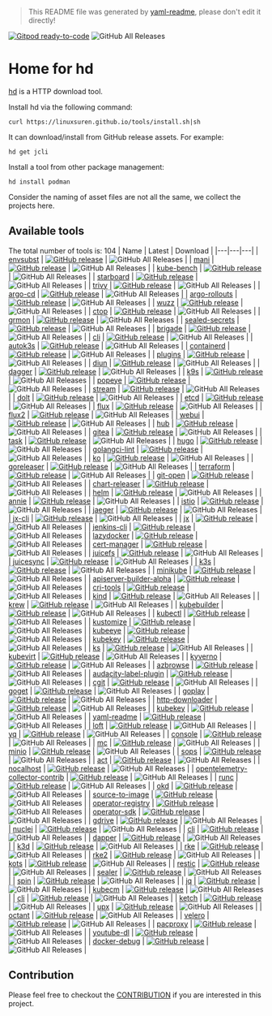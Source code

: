 > This README file was generated by [yaml-readme](https://github.com/LinuxSuRen/yaml-readme), please don't edit it directly!

[![Gitpod ready-to-code](https://img.shields.io/badge/Gitpod-ready--to--code-blue?logo=gitpod)](https://gitpod.io/#https://github.com/LinuxSuRen/hd-home)
![GitHub All Releases](https://img.shields.io/github/downloads/linuxsuren/http-downloader/total)

# Home for hd

[hd](https://github.com/LinuxSuRen/http-downloader) is a HTTP download tool.

Install hd via the following command:
```shell
curl https://linuxsuren.github.io/tools/install.sh|sh
```

It can download/install from GitHub release assets. For example:

```shell
hd get jcli
```

Install a tool from other package management:
```shell
hd install podman
```

Consider the naming of asset files are not all the same, we collect the projects here.

## Available tools

The total number of tools is: 104
| Name | Latest | Download |
|---|---|---|
| [envsubst](https://github.com/a8m/envsubst) | [![GitHub release](https://img.shields.io/github/release/a8m/envsubst.svg?label=release)](https://github.com/a8m/envsubst/releases/latest) | ![GitHub All Releases](https://img.shields.io/github/downloads/a8m/envsubst/total) |
| [mani](https://github.com/alajmo/mani) | [![GitHub release](https://img.shields.io/github/release/alajmo/mani.svg?label=release)](https://github.com/alajmo/mani/releases/latest) | ![GitHub All Releases](https://img.shields.io/github/downloads/alajmo/mani/total) |
| [kube-bench](https://github.com/aquasecurity/kube-bench) | [![GitHub release](https://img.shields.io/github/release/aquasecurity/kube-bench.svg?label=release)](https://github.com/aquasecurity/kube-bench/releases/latest) | ![GitHub All Releases](https://img.shields.io/github/downloads/aquasecurity/kube-bench/total) |
| [starboard](https://github.com/aquasecurity/starboard) | [![GitHub release](https://img.shields.io/github/release/aquasecurity/starboard.svg?label=release)](https://github.com/aquasecurity/starboard/releases/latest) | ![GitHub All Releases](https://img.shields.io/github/downloads/aquasecurity/starboard/total) |
| [trivy](https://github.com/aquasecurity/trivy) | [![GitHub release](https://img.shields.io/github/release/aquasecurity/trivy.svg?label=release)](https://github.com/aquasecurity/trivy/releases/latest) | ![GitHub All Releases](https://img.shields.io/github/downloads/aquasecurity/trivy/total) |
| [argo-cd](https://github.com/argoproj/argo-cd) | [![GitHub release](https://img.shields.io/github/release/argoproj/argo-cd.svg?label=release)](https://github.com/argoproj/argo-cd/releases/latest) | ![GitHub All Releases](https://img.shields.io/github/downloads/argoproj/argo-cd/total) |
| [argo-rollouts](https://github.com/argoproj/argo-rollouts) | [![GitHub release](https://img.shields.io/github/release/argoproj/argo-rollouts.svg?label=release)](https://github.com/argoproj/argo-rollouts/releases/latest) | ![GitHub All Releases](https://img.shields.io/github/downloads/argoproj/argo-rollouts/total) |
| [wuzz](https://github.com/asciimoo/wuzz) | [![GitHub release](https://img.shields.io/github/release/asciimoo/wuzz.svg?label=release)](https://github.com/asciimoo/wuzz/releases/latest) | ![GitHub All Releases](https://img.shields.io/github/downloads/asciimoo/wuzz/total) |
| [ctop](https://github.com/bcicen/ctop) | [![GitHub release](https://img.shields.io/github/release/bcicen/ctop.svg?label=release)](https://github.com/bcicen/ctop/releases/latest) | ![GitHub All Releases](https://img.shields.io/github/downloads/bcicen/ctop/total) |
| [grmon](https://github.com/bcicen/grmon) | [![GitHub release](https://img.shields.io/github/release/bcicen/grmon.svg?label=release)](https://github.com/bcicen/grmon/releases/latest) | ![GitHub All Releases](https://img.shields.io/github/downloads/bcicen/grmon/total) |
| [sealed-secrets](https://github.com/bitnami-labs/sealed-secrets) | [![GitHub release](https://img.shields.io/github/release/bitnami-labs/sealed-secrets.svg?label=release)](https://github.com/bitnami-labs/sealed-secrets/releases/latest) | ![GitHub All Releases](https://img.shields.io/github/downloads/bitnami-labs/sealed-secrets/total) |
| [brigade](https://github.com/brigadecore/brigade) | [![GitHub release](https://img.shields.io/github/release/brigadecore/brigade.svg?label=release)](https://github.com/brigadecore/brigade/releases/latest) | ![GitHub All Releases](https://img.shields.io/github/downloads/brigadecore/brigade/total) |
| [cli](https://github.com/cli/cli) | [![GitHub release](https://img.shields.io/github/release/cli/cli.svg?label=release)](https://github.com/cli/cli/releases/latest) | ![GitHub All Releases](https://img.shields.io/github/downloads/cli/cli/total) |
| [autok3s](https://github.com/cnrancher/autok3s) | [![GitHub release](https://img.shields.io/github/release/cnrancher/autok3s.svg?label=release)](https://github.com/cnrancher/autok3s/releases/latest) | ![GitHub All Releases](https://img.shields.io/github/downloads/cnrancher/autok3s/total) |
| [containerd](https://github.com/containerd/containerd) | [![GitHub release](https://img.shields.io/github/release/containerd/containerd.svg?label=release)](https://github.com/containerd/containerd/releases/latest) | ![GitHub All Releases](https://img.shields.io/github/downloads/containerd/containerd/total) |
| [plugins](https://github.com/containernetworking/plugins) | [![GitHub release](https://img.shields.io/github/release/containernetworking/plugins.svg?label=release)](https://github.com/containernetworking/plugins/releases/latest) | ![GitHub All Releases](https://img.shields.io/github/downloads/containernetworking/plugins/total) |
| [diun](https://github.com/crazy-max/diun) | [![GitHub release](https://img.shields.io/github/release/crazy-max/diun.svg?label=release)](https://github.com/crazy-max/diun/releases/latest) | ![GitHub All Releases](https://img.shields.io/github/downloads/crazy-max/diun/total) |
| [dagger](https://github.com/dagger/dagger) | [![GitHub release](https://img.shields.io/github/release/dagger/dagger.svg?label=release)](https://github.com/dagger/dagger/releases/latest) | ![GitHub All Releases](https://img.shields.io/github/downloads/dagger/dagger/total) |
| [k9s](https://github.com/derailed/k9s) | [![GitHub release](https://img.shields.io/github/release/derailed/k9s.svg?label=release)](https://github.com/derailed/k9s/releases/latest) | ![GitHub All Releases](https://img.shields.io/github/downloads/derailed/k9s/total) |
| [popeye](https://github.com/derailed/popeye) | [![GitHub release](https://img.shields.io/github/release/derailed/popeye.svg?label=release)](https://github.com/derailed/popeye/releases/latest) | ![GitHub All Releases](https://img.shields.io/github/downloads/derailed/popeye/total) |
| [stream](https://github.com/devstream-io/stream) | [![GitHub release](https://img.shields.io/github/release/devstream-io/stream.svg?label=release)](https://github.com/devstream-io/stream/releases/latest) | ![GitHub All Releases](https://img.shields.io/github/downloads/devstream-io/stream/total) |
| [dolt](https://github.com/dolthub/dolt) | [![GitHub release](https://img.shields.io/github/release/dolthub/dolt.svg?label=release)](https://github.com/dolthub/dolt/releases/latest) | ![GitHub All Releases](https://img.shields.io/github/downloads/dolthub/dolt/total) |
| [etcd](https://github.com/etcd-io/etcd) | [![GitHub release](https://img.shields.io/github/release/etcd-io/etcd.svg?label=release)](https://github.com/etcd-io/etcd/releases/latest) | ![GitHub All Releases](https://img.shields.io/github/downloads/etcd-io/etcd/total) |
| [flux](https://github.com/fluxcd/flux) | [![GitHub release](https://img.shields.io/github/release/fluxcd/flux.svg?label=release)](https://github.com/fluxcd/flux/releases/latest) | ![GitHub All Releases](https://img.shields.io/github/downloads/fluxcd/flux/total) |
| [flux2](https://github.com/fluxcd/flux2) | [![GitHub release](https://img.shields.io/github/release/fluxcd/flux2.svg?label=release)](https://github.com/fluxcd/flux2/releases/latest) | ![GitHub All Releases](https://img.shields.io/github/downloads/fluxcd/flux2/total) |
| [webui](https://github.com/fluxcd/webui) | [![GitHub release](https://img.shields.io/github/release/fluxcd/webui.svg?label=release)](https://github.com/fluxcd/webui/releases/latest) | ![GitHub All Releases](https://img.shields.io/github/downloads/fluxcd/webui/total) |
| [hub](https://github.com/github/hub) | [![GitHub release](https://img.shields.io/github/release/github/hub.svg?label=release)](https://github.com/github/hub/releases/latest) | ![GitHub All Releases](https://img.shields.io/github/downloads/github/hub/total) |
| [gitea](https://github.com/go-gitea/gitea) | [![GitHub release](https://img.shields.io/github/release/go-gitea/gitea.svg?label=release)](https://github.com/go-gitea/gitea/releases/latest) | ![GitHub All Releases](https://img.shields.io/github/downloads/go-gitea/gitea/total) |
| [task](https://github.com/go-task/task) | [![GitHub release](https://img.shields.io/github/release/go-task/task.svg?label=release)](https://github.com/go-task/task/releases/latest) | ![GitHub All Releases](https://img.shields.io/github/downloads/go-task/task/total) |
| [hugo](https://github.com/gohugoio/hugo) | [![GitHub release](https://img.shields.io/github/release/gohugoio/hugo.svg?label=release)](https://github.com/gohugoio/hugo/releases/latest) | ![GitHub All Releases](https://img.shields.io/github/downloads/gohugoio/hugo/total) |
| [golangci-lint](https://github.com/golangci/golangci-lint) | [![GitHub release](https://img.shields.io/github/release/golangci/golangci-lint.svg?label=release)](https://github.com/golangci/golangci-lint/releases/latest) | ![GitHub All Releases](https://img.shields.io/github/downloads/golangci/golangci-lint/total) |
| [ko](https://github.com/google/ko) | [![GitHub release](https://img.shields.io/github/release/google/ko.svg?label=release)](https://github.com/google/ko/releases/latest) | ![GitHub All Releases](https://img.shields.io/github/downloads/google/ko/total) |
| [goreleaser](https://github.com/goreleaser/goreleaser) | [![GitHub release](https://img.shields.io/github/release/goreleaser/goreleaser.svg?label=release)](https://github.com/goreleaser/goreleaser/releases/latest) | ![GitHub All Releases](https://img.shields.io/github/downloads/goreleaser/goreleaser/total) |
| [terraform](https://github.com/hashicorp/terraform) | [![GitHub release](https://img.shields.io/github/release/hashicorp/terraform.svg?label=release)](https://github.com/hashicorp/terraform/releases/latest) | ![GitHub All Releases](https://img.shields.io/github/downloads/hashicorp/terraform/total) |
| [git-open](https://github.com/hellojukay/git-open) | [![GitHub release](https://img.shields.io/github/release/hellojukay/git-open.svg?label=release)](https://github.com/hellojukay/git-open/releases/latest) | ![GitHub All Releases](https://img.shields.io/github/downloads/hellojukay/git-open/total) |
| [chart-releaser](https://github.com/helm/chart-releaser) | [![GitHub release](https://img.shields.io/github/release/helm/chart-releaser.svg?label=release)](https://github.com/helm/chart-releaser/releases/latest) | ![GitHub All Releases](https://img.shields.io/github/downloads/helm/chart-releaser/total) |
| [helm](https://github.com/helm/helm) | [![GitHub release](https://img.shields.io/github/release/helm/helm.svg?label=release)](https://github.com/helm/helm/releases/latest) | ![GitHub All Releases](https://img.shields.io/github/downloads/helm/helm/total) |
| [annie](https://github.com/iawia002/annie) | [![GitHub release](https://img.shields.io/github/release/iawia002/annie.svg?label=release)](https://github.com/iawia002/annie/releases/latest) | ![GitHub All Releases](https://img.shields.io/github/downloads/iawia002/annie/total) |
| [istio](https://github.com/istio/istio) | [![GitHub release](https://img.shields.io/github/release/istio/istio.svg?label=release)](https://github.com/istio/istio/releases/latest) | ![GitHub All Releases](https://img.shields.io/github/downloads/istio/istio/total) |
| [jaeger](https://github.com/jaegertracing/jaeger) | [![GitHub release](https://img.shields.io/github/release/jaegertracing/jaeger.svg?label=release)](https://github.com/jaegertracing/jaeger/releases/latest) | ![GitHub All Releases](https://img.shields.io/github/downloads/jaegertracing/jaeger/total) |
| [jx-cli](https://github.com/jenkins-x/jx-cli) | [![GitHub release](https://img.shields.io/github/release/jenkins-x/jx-cli.svg?label=release)](https://github.com/jenkins-x/jx-cli/releases/latest) | ![GitHub All Releases](https://img.shields.io/github/downloads/jenkins-x/jx-cli/total) |
| [jx](https://github.com/jenkins-x/jx) | [![GitHub release](https://img.shields.io/github/release/jenkins-x/jx.svg?label=release)](https://github.com/jenkins-x/jx/releases/latest) | ![GitHub All Releases](https://img.shields.io/github/downloads/jenkins-x/jx/total) |
| [jenkins-cli](https://github.com/jenkins-zh/jenkins-cli) | [![GitHub release](https://img.shields.io/github/release/jenkins-zh/jenkins-cli.svg?label=release)](https://github.com/jenkins-zh/jenkins-cli/releases/latest) | ![GitHub All Releases](https://img.shields.io/github/downloads/jenkins-zh/jenkins-cli/total) |
| [lazydocker](https://github.com/jesseduffield/lazydocker) | [![GitHub release](https://img.shields.io/github/release/jesseduffield/lazydocker.svg?label=release)](https://github.com/jesseduffield/lazydocker/releases/latest) | ![GitHub All Releases](https://img.shields.io/github/downloads/jesseduffield/lazydocker/total) |
| [cert-manager](https://github.com/jetstack/cert-manager) | [![GitHub release](https://img.shields.io/github/release/jetstack/cert-manager.svg?label=release)](https://github.com/jetstack/cert-manager/releases/latest) | ![GitHub All Releases](https://img.shields.io/github/downloads/jetstack/cert-manager/total) |
| [juicefs](https://github.com/juicedata/juicefs) | [![GitHub release](https://img.shields.io/github/release/juicedata/juicefs.svg?label=release)](https://github.com/juicedata/juicefs/releases/latest) | ![GitHub All Releases](https://img.shields.io/github/downloads/juicedata/juicefs/total) |
| [juicesync](https://github.com/juicedata/juicesync) | [![GitHub release](https://img.shields.io/github/release/juicedata/juicesync.svg?label=release)](https://github.com/juicedata/juicesync/releases/latest) | ![GitHub All Releases](https://img.shields.io/github/downloads/juicedata/juicesync/total) |
| [k3s](https://github.com/k3s-io/k3s) | [![GitHub release](https://img.shields.io/github/release/k3s-io/k3s.svg?label=release)](https://github.com/k3s-io/k3s/releases/latest) | ![GitHub All Releases](https://img.shields.io/github/downloads/k3s-io/k3s/total) |
| [minikube](https://github.com/kubernetes/minikube) | [![GitHub release](https://img.shields.io/github/release/kubernetes/minikube.svg?label=release)](https://github.com/kubernetes/minikube/releases/latest) | ![GitHub All Releases](https://img.shields.io/github/downloads/kubernetes/minikube/total) |
| [apiserver-builder-alpha](https://github.com/kubernetes-sigs/apiserver-builder-alpha) | [![GitHub release](https://img.shields.io/github/release/kubernetes-sigs/apiserver-builder-alpha.svg?label=release)](https://github.com/kubernetes-sigs/apiserver-builder-alpha/releases/latest) | ![GitHub All Releases](https://img.shields.io/github/downloads/kubernetes-sigs/apiserver-builder-alpha/total) |
| [cri-tools](https://github.com/kubernetes-sigs/cri-tools) | [![GitHub release](https://img.shields.io/github/release/kubernetes-sigs/cri-tools.svg?label=release)](https://github.com/kubernetes-sigs/cri-tools/releases/latest) | ![GitHub All Releases](https://img.shields.io/github/downloads/kubernetes-sigs/cri-tools/total) |
| [kind](https://github.com/kubernetes-sigs/kind) | [![GitHub release](https://img.shields.io/github/release/kubernetes-sigs/kind.svg?label=release)](https://github.com/kubernetes-sigs/kind/releases/latest) | ![GitHub All Releases](https://img.shields.io/github/downloads/kubernetes-sigs/kind/total) |
| [krew](https://github.com/kubernetes-sigs/krew) | [![GitHub release](https://img.shields.io/github/release/kubernetes-sigs/krew.svg?label=release)](https://github.com/kubernetes-sigs/krew/releases/latest) | ![GitHub All Releases](https://img.shields.io/github/downloads/kubernetes-sigs/krew/total) |
| [kubebuilder](https://github.com/kubernetes-sigs/kubebuilder) | [![GitHub release](https://img.shields.io/github/release/kubernetes-sigs/kubebuilder.svg?label=release)](https://github.com/kubernetes-sigs/kubebuilder/releases/latest) | ![GitHub All Releases](https://img.shields.io/github/downloads/kubernetes-sigs/kubebuilder/total) |
| [kubectl](https://github.com/kubernetes-sigs/kubectl) | [![GitHub release](https://img.shields.io/github/release/kubernetes-sigs/kubectl.svg?label=release)](https://github.com/kubernetes-sigs/kubectl/releases/latest) | ![GitHub All Releases](https://img.shields.io/github/downloads/kubernetes-sigs/kubectl/total) |
| [kustomize](https://github.com/kubernetes-sigs/kustomize) | [![GitHub release](https://img.shields.io/github/release/kubernetes-sigs/kustomize.svg?label=release)](https://github.com/kubernetes-sigs/kustomize/releases/latest) | ![GitHub All Releases](https://img.shields.io/github/downloads/kubernetes-sigs/kustomize/total) |
| [kubeeye](https://github.com/kubesphere/kubeeye) | [![GitHub release](https://img.shields.io/github/release/kubesphere/kubeeye.svg?label=release)](https://github.com/kubesphere/kubeeye/releases/latest) | ![GitHub All Releases](https://img.shields.io/github/downloads/kubesphere/kubeeye/total) |
| [kubekey](https://github.com/kubesphere/kubekey) | [![GitHub release](https://img.shields.io/github/release/kubesphere/kubekey.svg?label=release)](https://github.com/kubesphere/kubekey/releases/latest) | ![GitHub All Releases](https://img.shields.io/github/downloads/kubesphere/kubekey/total) |
| [ks](https://github.com/kubesphere-sigs/ks) | [![GitHub release](https://img.shields.io/github/release/kubesphere-sigs/ks.svg?label=release)](https://github.com/kubesphere-sigs/ks/releases/latest) | ![GitHub All Releases](https://img.shields.io/github/downloads/kubesphere-sigs/ks/total) |
| [kubevirt](https://github.com/kubevirt/kubevirt) | [![GitHub release](https://img.shields.io/github/release/kubevirt/kubevirt.svg?label=release)](https://github.com/kubevirt/kubevirt/releases/latest) | ![GitHub All Releases](https://img.shields.io/github/downloads/kubevirt/kubevirt/total) |
| [kyverno](https://github.com/kyverno/kyverno) | [![GitHub release](https://img.shields.io/github/release/kyverno/kyverno.svg?label=release)](https://github.com/kyverno/kyverno/releases/latest) | ![GitHub All Releases](https://img.shields.io/github/downloads/kyverno/kyverno/total) |
| [azbrowse](https://github.com/lawrencegripper/azbrowse) | [![GitHub release](https://img.shields.io/github/release/lawrencegripper/azbrowse.svg?label=release)](https://github.com/lawrencegripper/azbrowse/releases/latest) | ![GitHub All Releases](https://img.shields.io/github/downloads/lawrencegripper/azbrowse/total) |
| [audacity-label-plugin](https://github.com/linuxsuren/audacity-label-plugin) | [![GitHub release](https://img.shields.io/github/release/linuxsuren/audacity-label-plugin.svg?label=release)](https://github.com/linuxsuren/audacity-label-plugin/releases/latest) | ![GitHub All Releases](https://img.shields.io/github/downloads/linuxsuren/audacity-label-plugin/total) |
| [cgit](https://github.com/linuxsuren/cgit) | [![GitHub release](https://img.shields.io/github/release/linuxsuren/cgit.svg?label=release)](https://github.com/linuxsuren/cgit/releases/latest) | ![GitHub All Releases](https://img.shields.io/github/downloads/linuxsuren/cgit/total) |
| [goget](https://github.com/linuxsuren/goget) | [![GitHub release](https://img.shields.io/github/release/linuxsuren/goget.svg?label=release)](https://github.com/linuxsuren/goget/releases/latest) | ![GitHub All Releases](https://img.shields.io/github/downloads/linuxsuren/goget/total) |
| [goplay](https://github.com/linuxsuren/goplay) | [![GitHub release](https://img.shields.io/github/release/linuxsuren/goplay.svg?label=release)](https://github.com/linuxsuren/goplay/releases/latest) | ![GitHub All Releases](https://img.shields.io/github/downloads/linuxsuren/goplay/total) |
| [http-downloader](https://github.com/linuxsuren/http-downloader) | [![GitHub release](https://img.shields.io/github/release/linuxsuren/http-downloader.svg?label=release)](https://github.com/linuxsuren/http-downloader/releases/latest) | ![GitHub All Releases](https://img.shields.io/github/downloads/linuxsuren/http-downloader/total) |
| [kubekey](https://github.com/linuxsuren/kubekey) | [![GitHub release](https://img.shields.io/github/release/linuxsuren/kubekey.svg?label=release)](https://github.com/linuxsuren/kubekey/releases/latest) | ![GitHub All Releases](https://img.shields.io/github/downloads/linuxsuren/kubekey/total) |
| [yaml-readme](https://github.com/linuxsuren/yaml-readme) | [![GitHub release](https://img.shields.io/github/release/linuxsuren/yaml-readme.svg?label=release)](https://github.com/linuxsuren/yaml-readme/releases/latest) | ![GitHub All Releases](https://img.shields.io/github/downloads/linuxsuren/yaml-readme/total) |
| [loft](https://github.com/loft-sh/loft) | [![GitHub release](https://img.shields.io/github/release/loft-sh/loft.svg?label=release)](https://github.com/loft-sh/loft/releases/latest) | ![GitHub All Releases](https://img.shields.io/github/downloads/loft-sh/loft/total) |
| [yq](https://github.com/mikefarah/yq) | [![GitHub release](https://img.shields.io/github/release/mikefarah/yq.svg?label=release)](https://github.com/mikefarah/yq/releases/latest) | ![GitHub All Releases](https://img.shields.io/github/downloads/mikefarah/yq/total) |
| [console](https://github.com/minio/console) | [![GitHub release](https://img.shields.io/github/release/minio/console.svg?label=release)](https://github.com/minio/console/releases/latest) | ![GitHub All Releases](https://img.shields.io/github/downloads/minio/console/total) |
| [mc](https://github.com/minio/mc) | [![GitHub release](https://img.shields.io/github/release/minio/mc.svg?label=release)](https://github.com/minio/mc/releases/latest) | ![GitHub All Releases](https://img.shields.io/github/downloads/minio/mc/total) |
| [minio](https://github.com/minio/minio) | [![GitHub release](https://img.shields.io/github/release/minio/minio.svg?label=release)](https://github.com/minio/minio/releases/latest) | ![GitHub All Releases](https://img.shields.io/github/downloads/minio/minio/total) |
| [sops](https://github.com/mozilla/sops) | [![GitHub release](https://img.shields.io/github/release/mozilla/sops.svg?label=release)](https://github.com/mozilla/sops/releases/latest) | ![GitHub All Releases](https://img.shields.io/github/downloads/mozilla/sops/total) |
| [act](https://github.com/nektos/act) | [![GitHub release](https://img.shields.io/github/release/nektos/act.svg?label=release)](https://github.com/nektos/act/releases/latest) | ![GitHub All Releases](https://img.shields.io/github/downloads/nektos/act/total) |
| [nocalhost](https://github.com/nocalhost/nocalhost) | [![GitHub release](https://img.shields.io/github/release/nocalhost/nocalhost.svg?label=release)](https://github.com/nocalhost/nocalhost/releases/latest) | ![GitHub All Releases](https://img.shields.io/github/downloads/nocalhost/nocalhost/total) |
| [opentelemetry-collector-contrib](https://github.com/open-telemetry/opentelemetry-collector-contrib) | [![GitHub release](https://img.shields.io/github/release/open-telemetry/opentelemetry-collector-contrib.svg?label=release)](https://github.com/open-telemetry/opentelemetry-collector-contrib/releases/latest) | ![GitHub All Releases](https://img.shields.io/github/downloads/open-telemetry/opentelemetry-collector-contrib/total) |
| [runc](https://github.com/opencontainers/runc) | [![GitHub release](https://img.shields.io/github/release/opencontainers/runc.svg?label=release)](https://github.com/opencontainers/runc/releases/latest) | ![GitHub All Releases](https://img.shields.io/github/downloads/opencontainers/runc/total) |
| [okd](https://github.com/openshift/okd) | [![GitHub release](https://img.shields.io/github/release/openshift/okd.svg?label=release)](https://github.com/openshift/okd/releases/latest) | ![GitHub All Releases](https://img.shields.io/github/downloads/openshift/okd/total) |
| [source-to-image](https://github.com/openshift/source-to-image) | [![GitHub release](https://img.shields.io/github/release/openshift/source-to-image.svg?label=release)](https://github.com/openshift/source-to-image/releases/latest) | ![GitHub All Releases](https://img.shields.io/github/downloads/openshift/source-to-image/total) |
| [operator-registry](https://github.com/operator-framework/operator-registry) | [![GitHub release](https://img.shields.io/github/release/operator-framework/operator-registry.svg?label=release)](https://github.com/operator-framework/operator-registry/releases/latest) | ![GitHub All Releases](https://img.shields.io/github/downloads/operator-framework/operator-registry/total) |
| [operator-sdk](https://github.com/operator-framework/operator-sdk) | [![GitHub release](https://img.shields.io/github/release/operator-framework/operator-sdk.svg?label=release)](https://github.com/operator-framework/operator-sdk/releases/latest) | ![GitHub All Releases](https://img.shields.io/github/downloads/operator-framework/operator-sdk/total) |
| [gdrive](https://github.com/prasmussen/gdrive) | [![GitHub release](https://img.shields.io/github/release/prasmussen/gdrive.svg?label=release)](https://github.com/prasmussen/gdrive/releases/latest) | ![GitHub All Releases](https://img.shields.io/github/downloads/prasmussen/gdrive/total) |
| [nuclei](https://github.com/projectdiscovery/nuclei) | [![GitHub release](https://img.shields.io/github/release/projectdiscovery/nuclei.svg?label=release)](https://github.com/projectdiscovery/nuclei/releases/latest) | ![GitHub All Releases](https://img.shields.io/github/downloads/projectdiscovery/nuclei/total) |
| [cli](https://github.com/rancher/cli) | [![GitHub release](https://img.shields.io/github/release/rancher/cli.svg?label=release)](https://github.com/rancher/cli/releases/latest) | ![GitHub All Releases](https://img.shields.io/github/downloads/rancher/cli/total) |
| [dapper](https://github.com/rancher/dapper) | [![GitHub release](https://img.shields.io/github/release/rancher/dapper.svg?label=release)](https://github.com/rancher/dapper/releases/latest) | ![GitHub All Releases](https://img.shields.io/github/downloads/rancher/dapper/total) |
| [k3d](https://github.com/rancher/k3d) | [![GitHub release](https://img.shields.io/github/release/rancher/k3d.svg?label=release)](https://github.com/rancher/k3d/releases/latest) | ![GitHub All Releases](https://img.shields.io/github/downloads/rancher/k3d/total) |
| [rke](https://github.com/rancher/rke) | [![GitHub release](https://img.shields.io/github/release/rancher/rke.svg?label=release)](https://github.com/rancher/rke/releases/latest) | ![GitHub All Releases](https://img.shields.io/github/downloads/rancher/rke/total) |
| [rke2](https://github.com/rancher/rke2) | [![GitHub release](https://img.shields.io/github/release/rancher/rke2.svg?label=release)](https://github.com/rancher/rke2/releases/latest) | ![GitHub All Releases](https://img.shields.io/github/downloads/rancher/rke2/total) |
| [kots](https://github.com/replicatedhq/kots) | [![GitHub release](https://img.shields.io/github/release/replicatedhq/kots.svg?label=release)](https://github.com/replicatedhq/kots/releases/latest) | ![GitHub All Releases](https://img.shields.io/github/downloads/replicatedhq/kots/total) |
| [restic](https://github.com/restic/restic) | [![GitHub release](https://img.shields.io/github/release/restic/restic.svg?label=release)](https://github.com/restic/restic/releases/latest) | ![GitHub All Releases](https://img.shields.io/github/downloads/restic/restic/total) |
| [sealer](https://github.com/sealerio/sealer) | [![GitHub release](https://img.shields.io/github/release/sealerio/sealer.svg?label=release)](https://github.com/sealerio/sealer/releases/latest) | ![GitHub All Releases](https://img.shields.io/github/downloads/sealerio/sealer/total) |
| [spin](https://github.com/spinnaker/spin) | [![GitHub release](https://img.shields.io/github/release/spinnaker/spin.svg?label=release)](https://github.com/spinnaker/spin/releases/latest) | ![GitHub All Releases](https://img.shields.io/github/downloads/spinnaker/spin/total) |
| [jq](https://github.com/stedolan/jq) | [![GitHub release](https://img.shields.io/github/release/stedolan/jq.svg?label=release)](https://github.com/stedolan/jq/releases/latest) | ![GitHub All Releases](https://img.shields.io/github/downloads/stedolan/jq/total) |
| [kubecm](https://github.com/sunny0826/kubecm) | [![GitHub release](https://img.shields.io/github/release/sunny0826/kubecm.svg?label=release)](https://github.com/sunny0826/kubecm/releases/latest) | ![GitHub All Releases](https://img.shields.io/github/downloads/sunny0826/kubecm/total) |
| [cli](https://github.com/tektoncd/cli) | [![GitHub release](https://img.shields.io/github/release/tektoncd/cli.svg?label=release)](https://github.com/tektoncd/cli/releases/latest) | ![GitHub All Releases](https://img.shields.io/github/downloads/tektoncd/cli/total) |
| [ketch](https://github.com/theketchio/ketch) | [![GitHub release](https://img.shields.io/github/release/theketchio/ketch.svg?label=release)](https://github.com/theketchio/ketch/releases/latest) | ![GitHub All Releases](https://img.shields.io/github/downloads/theketchio/ketch/total) |
| [upx](https://github.com/upx/upx) | [![GitHub release](https://img.shields.io/github/release/upx/upx.svg?label=release)](https://github.com/upx/upx/releases/latest) | ![GitHub All Releases](https://img.shields.io/github/downloads/upx/upx/total) |
| [octant](https://github.com/vmware-tanzu/octant) | [![GitHub release](https://img.shields.io/github/release/vmware-tanzu/octant.svg?label=release)](https://github.com/vmware-tanzu/octant/releases/latest) | ![GitHub All Releases](https://img.shields.io/github/downloads/vmware-tanzu/octant/total) |
| [velero](https://github.com/vmware-tanzu/velero) | [![GitHub release](https://img.shields.io/github/release/vmware-tanzu/velero.svg?label=release)](https://github.com/vmware-tanzu/velero/releases/latest) | ![GitHub All Releases](https://img.shields.io/github/downloads/vmware-tanzu/velero/total) |
| [pacproxy](https://github.com/williambailey/pacproxy) | [![GitHub release](https://img.shields.io/github/release/williambailey/pacproxy.svg?label=release)](https://github.com/williambailey/pacproxy/releases/latest) | ![GitHub All Releases](https://img.shields.io/github/downloads/williambailey/pacproxy/total) |
| [youtube-dl](https://github.com/ytdl-org/youtube-dl) | [![GitHub release](https://img.shields.io/github/release/ytdl-org/youtube-dl.svg?label=release)](https://github.com/ytdl-org/youtube-dl/releases/latest) | ![GitHub All Releases](https://img.shields.io/github/downloads/ytdl-org/youtube-dl/total) |
| [docker-debug](https://github.com/zeromake/docker-debug) | [![GitHub release](https://img.shields.io/github/release/zeromake/docker-debug.svg?label=release)](https://github.com/zeromake/docker-debug/releases/latest) | ![GitHub All Releases](https://img.shields.io/github/downloads/zeromake/docker-debug/total) |

## Contribution

Please feel free to checkout the [CONTRIBUTION](CONTRIBUTION.md) if you are interested in this project.
